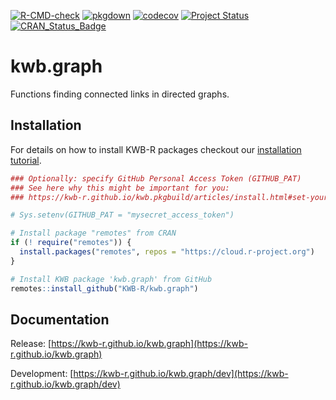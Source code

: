 [![R-CMD-check](https://github.com/KWB-R/kwb.graph/workflows/R-CMD-check/badge.svg)](https://github.com/KWB-R/kwb.graph/actions?query=workflow%3AR-CMD-check)
[![pkgdown](https://github.com/KWB-R/kwb.graph/workflows/pkgdown/badge.svg)](https://github.com/KWB-R/kwb.graph/actions?query=workflow%3Apkgdown)
[![codecov](https://codecov.io/github/KWB-R/kwb.graph/branch/main/graphs/badge.svg)](https://codecov.io/github/KWB-R/kwb.graph)
[![Project Status](https://img.shields.io/badge/lifecycle-experimental-orange.svg)](https://www.tidyverse.org/lifecycle/#experimental)
[![CRAN_Status_Badge](https://www.r-pkg.org/badges/version/kwb.graph)]()

# kwb.graph

Functions finding connected links in directed graphs.

## Installation

For details on how to install KWB-R packages checkout our [installation tutorial](https://kwb-r.github.io/kwb.pkgbuild/articles/install.html).

```r
### Optionally: specify GitHub Personal Access Token (GITHUB_PAT)
### See here why this might be important for you:
### https://kwb-r.github.io/kwb.pkgbuild/articles/install.html#set-your-github_pat

# Sys.setenv(GITHUB_PAT = "mysecret_access_token")

# Install package "remotes" from CRAN
if (! require("remotes")) {
  install.packages("remotes", repos = "https://cloud.r-project.org")
}

# Install KWB package 'kwb.graph' from GitHub
remotes::install_github("KWB-R/kwb.graph")
```

## Documentation

Release: [https://kwb-r.github.io/kwb.graph](https://kwb-r.github.io/kwb.graph)

Development: [https://kwb-r.github.io/kwb.graph/dev](https://kwb-r.github.io/kwb.graph/dev)
